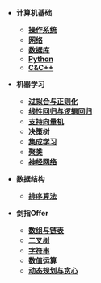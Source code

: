 * **计算机基础**
  * [**操作系统**](计算机基础/操作系统.md)
  * [**网络**](计算机基础/网络.md)
  * [**数据库**](计算机基础/数据库.md)
  * [**Python**](计算机基础/Python.md)
  * [**C&C++**](计算机基础/C&C++.md)

* **机器学习**
  * [**过拟合与正则化**](机器学习/过拟合与正则化.md)
  * [**线性回归与逻辑回归**](机器学习/线性回归与逻辑回归.md)
  * [**支持向量机**](机器学习/支持向量机.md)
  * [**决策树**](机器学习/决策树.md)
  * [**集成学习**](机器学习/集成学习.md)
  * [**聚类**](机器学习/聚类.md)
  * [**神经网络**](机器学习/神经网络.md)

* **数据结构**
  * [**排序算法**](数据结构/排序算法.md)

* **剑指Offer**
  * [**数组与链表**](剑指Offer/数组与链表.md)
  * [**二叉树**](剑指Offer/二叉树.md)
  * [**字符串**](剑指Offer/字符串.md)
  * [**数值运算**](剑指Offer/数值运算.md)
  * [**动态规划与贪心**](剑指Offer/动态规划与贪心.md)
